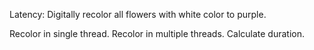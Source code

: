 Latency:
Digitally recolor all flowers with white color to purple.

Recolor in single thread.
Recolor in multiple threads.
Calculate duration. 